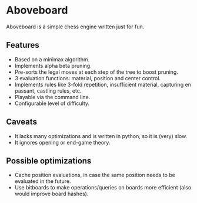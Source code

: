 # Aboveboard

Aboveboard is a simple chess engine written just for fun.

## Features
- Based on a minimax algorithm.
- Implements alpha beta pruning.
- Pre-sorts the legal moves at each step of the tree to boost pruning.
- 3 evaluation functions: material, position and center control.
- Implements rules like 3-fold repetition, insufficient material, capturing en passant, castling rules, etc.
- Playable via the command line.
- Configurable level of difficulty.

## Caveats
- It lacks many optimizations and is written in python, so it is (very) slow.
- It ignores opening or end-game theory.

## Possible optimizations
- Cache position evaluations, in case the same position needs to be evaluated in the future.
- Use bitboards to make operations/queries on boards more efficient (also would improve board hashes).
